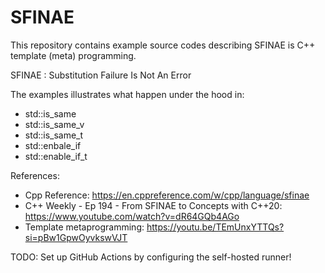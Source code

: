 # SFINAE

This repository contains example source codes describing SFINAE is C++ template (meta) programming.

SFINAE : Substitution Failure Is Not An Error

The examples illustrates what happen under the hood in:

- std::is_same
- std::is_same_v
- std::is_same_t
- std::enbale_if
- std::enable_if_t

References:
- Cpp Reference: https://en.cppreference.com/w/cpp/language/sfinae
- C++ Weekly - Ep 194 - From SFINAE to Concepts with C++20: https://www.youtube.com/watch?v=dR64GQb4AGo
- Template metaprogramming: https://youtu.be/TEmUnxYTTQs?si=pBw1GpwOyvkswVJT

TODO:
Set up GitHub Actions by configuring the self-hosted runner!
